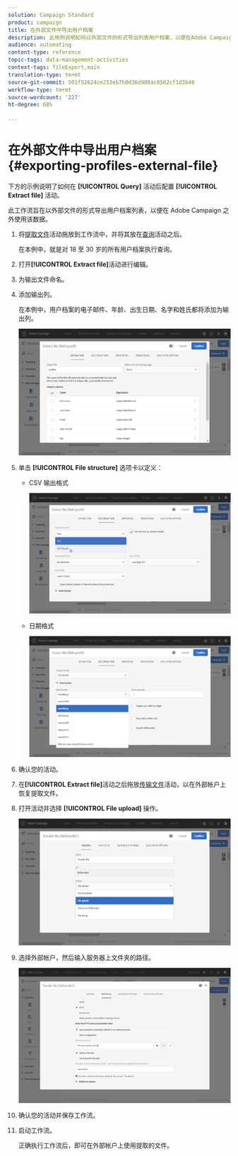 ```yaml
---
solution: Campaign Standard
product: campaign
title: 在外部文件中导出用户档案
description: 此用例说明如何以外部文件的形式导出列表用户档案，以便在Adobe Campaign之外使用数据。
audience: automating
content-type: reference
topic-tags: data-management-activities
context-tags: fileExport,main
translation-type: tm+mt
source-git-commit: 501f52624ce253eb7b0d36d908ac8502cf1d3b48
workflow-type: tm+mt
source-wordcount: '227'
ht-degree: 68%

---
```



# 在外部文件中导出用户档案 {#exporting-profiles-external-file}

下方的示例说明了如何在 **[!UICONTROL Query]** 活动后配置 **[!UICONTROL Extract file]** 活动。

此工作流旨在以外部文件的形式导出用户档案列表，以便在 Adobe Campaign 之外使用该数据。

1. 将[提取文件](../../automating/using/extract-file.md)活动拖放到工作流中，并将其放在[查询](../../automating/using/query.md)活动之后。

   在本例中，就是对 18 至 30 岁的所有用户档案执行查询。

1. 打开&#x200B;**[!UICONTROL Extract file]**&#x200B;活动进行编辑。
1. 为输出文件命名。
1. 添加输出列。

   在本例中，用户档案的电子邮件、年龄、出生日期、名字和姓氏都将添加为输出列。

   ![](assets/wkf_data_export6.png)

1. 单击 **[!UICONTROL File structure]** 选项卡以定义：

   * CSV 输出格式

      ![](assets/wkf_data_export7.png)

   * 日期格式

      ![](assets/wkf_data_export9.png)

1. 确认您的活动。
1. 在&#x200B;**[!UICONTROL Extract file]**&#x200B;活动之后拖放[传输文件](../../automating/using/transfer-file.md)活动，以在外部帐户上恢复提取文件。
1. 打开活动并选择 **[!UICONTROL File upload]** 操作。

   ![](assets/wkf_data_export11.png)

1. 选择外部帐户，然后输入服务器上文件夹的路径。

   ![](assets/wkf_data_export12.png)

1. 确认您的活动并保存工作流。
1. 启动工作流。

   正确执行工作流后，即可在外部帐户上使用提取的文件。
